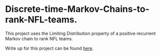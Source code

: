 # Discrete-time-Markov-Chains-to-rank-NFL-teams.

This project uses the Limiting Distribution property of a positive recurrent Markov chain to rank NFL teams.

Write up for this project can be found [here](https://kmutya.github.io/discretemarkov/).
